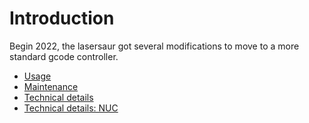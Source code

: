 # Introduction

Begin 2022, the lasersaur got several modifications to move to a more standard gcode controller.

* [Usage](usage.md)
* [Maintenance](maintenance.md)
* [Technical details](technical_details.md)
* [Technical details: NUC](technical_details_nuc.md)
